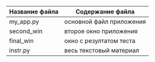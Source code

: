 Название файла | Содержание файла
---------------|-----------------
my_app.py      | основной файл приложения
second_win     | второе окно приложения
final_win      | окно с резултатом теста
instr.py       | весь текстовый материал
